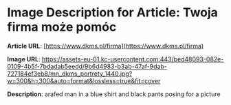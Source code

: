 # Image Description for Article: Twoja firma może pomóc
**Article URL**: [https://www.dkms.pl/firma](https://www.dkms.pl/firma)

**Image URL**: https://assets-eu-01.kc-usercontent.com:443/bed48093-082e-0109-4b5f-7bdadab5eedd/9b6d4983-b3ab-47af-9dab-727184ef3eb8/mn_dkms_portrety_1440.jpg?w=300&h=300&auto=format&lossless=true&fit=cover

**Description**: arafed man in a blue shirt and black pants posing for a picture
